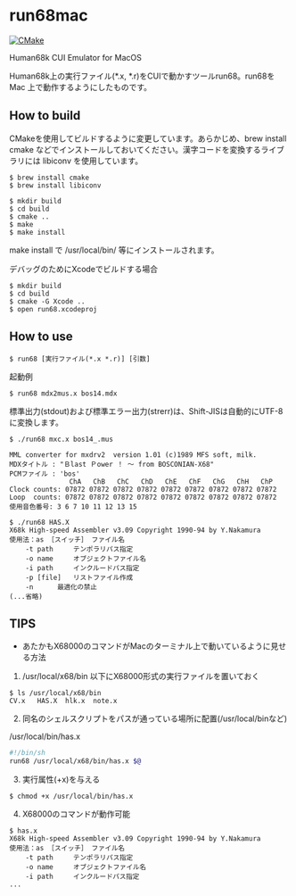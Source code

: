 run68mac
========

[![CMake](https://github.com/GOROman/run68mac/actions/workflows/cmake.yml/badge.svg)](https://github.com/GOROman/run68mac/actions/workflows/cmake.yml)

Human68k CUI Emulator for MacOS

Human68k上の実行ファイル(*.x, *.r)をCUIで動かすツールrun68。run68を Mac 上で動作するようにしたものです。

How to build
------------

CMakeを使用してビルドするように変更しています。あらかじめ、brew install cmake などでインストールしておいてください。漢字コードを変換するライブラリには libiconv を使用しています。
```
$ brew install cmake
$ brew install libiconv
```

```
$ mkdir build
$ cd build
$ cmake ..
$ make
$ make install
```
make install で /usr/local/bin/ 等にインストールされます。

デバッグのためにXcodeでビルドする場合
```
$ mkdir build
$ cd build
$ cmake -G Xcode ..
$ open run68.xcodeproj
```

How to use
----------

```
$ run68 [実行ファイル(*.x *.r)] [引数]
```


起動例
```
$ run68 mdx2mus.x bos14.mdx
```

標準出力(stdout)および標準エラー出力(strerr)は、Shift-JISは自動的にUTF-8に変換します。
```
$ ./run68 mxc.x bos14_.mus

MML converter for mxdrv2  version 1.01 (c)1989 MFS soft, milk.
MDXタイトル : "Ｂlast Ｐower ！ 〜 from BOSCONIAN-X68"
PCMファイル : 'bos'
               ChA   ChB   ChC   ChD   ChE   ChF   ChG   ChH   ChP
Clock counts: 07872 07872 07872 07872 07872 07872 07872 07872 07872
Loop  counts: 07872 07872 07872 07872 07872 07872 07872 07872 07872
使用音色番号: 3 6 7 10 11 12 13 15
```

```
$ ./run68 HAS.X
X68k High-speed Assembler v3.09 Copyright 1990-94 by Y.Nakamura
使用法：as ［スイッチ］ ファイル名
	-t path		テンポラリパス指定
	-o name		オブジェクトファイル名
	-i path		インクルードパス指定
	-p [file]	リストファイル作成
	-n		最適化の禁止
(...省略)
```

TIPS
----

- あたかもX68000のコマンドがMacのターミナル上で動いているように見せる方法

1. /usr/local/x68/bin 以下にX68000形式の実行ファイルを置いておく
````
$ ls /usr/local/x68/bin
CV.x   HAS.X  hlk.x  note.x
````

2. 同名のシェルスクリプトをパスが通っている場所に配置(/usr/local/binなど)

/usr/local/bin/has.x
```sh
#!/bin/sh
run68 /usr/local/x68/bin/has.x $@
```

3. 実行属性(+x)を与える
````
$ chmod +x /usr/local/bin/has.x
````

4. X68000のコマンドが動作可能
````
$ has.x
X68k High-speed Assembler v3.09 Copyright 1990-94 by Y.Nakamura
使用法：as ［スイッチ］ ファイル名
	-t path		テンポラリパス指定
	-o name		オブジェクトファイル名
	-i path		インクルードパス指定
...
````
